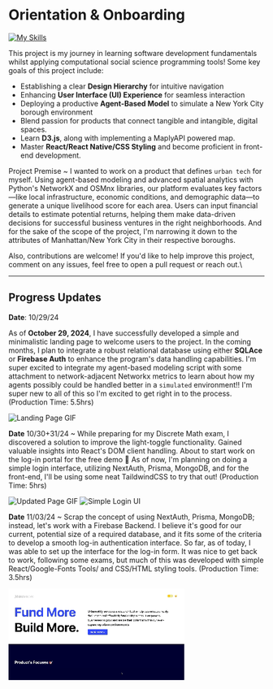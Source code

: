 # Orientation & Onboarding
[![My Skills](https://skillicons.dev/icons?i=js,html,css,react,flask,git,python)](https://skillicons.dev)

This project is my journey in learning software development fundamentals whilst applying computational social science programming tools! Some key goals of this project include:

- Establishing a clear **Design Hierarchy** for intuitive navigation
- Enhancing **User Interface (UI) Experience** for seamless interaction
- Deploying a productive **Agent-Based Model** to simulate a New York City borough environment
- Blend passion for products that connect tangible and intangible, digital spaces.
- Learn **D3.js**, along with implementing a MaplyAPI powered map.
- Master **React/React Native/CSS Styling** and become proficient in front-end development.

Project Premise ~
I wanted to work on a product that defines `urban tech` for myself. Using agent-based modeling and advanced spatial analytics with Python's NetworkX and OSMnx libraries, our platform evaluates key factors—like local infrastructure, economic conditions, and demographic data—to generate a unique livelihood score for each area. Users can input financial details to estimate potential returns, helping them make data-driven decisions for successful business ventures in the right neighborhoods. And for the sake of the scope of the project, I'm narrowing it down to the attributes of Manhattan/New York City in their respective boroughs.

Also, contributions are welcome! If you'd like to help improve this project, comment on any issues, feel free to open a pull request or reach out.\

---

## Progress Updates

**Date**: 10/29/24

As of **October 29, 2024**, I have successfully developed a simple and minimalistic landing page to welcome users to the project. In the coming months, I plan to integrate a robust relational database using either **SQLAce** or **Firebase Auth** to enhance the program's data handling capabilities. I'm super excited to integrate my agent-based modeling script with some attachment to network-adjacent Networkx metrics to learn about how my agents possibly could be handled better in a `simulated` environment!! I'm super new to all of this so I'm excited to get right in to the process. (Production Time: 5.5hrs)

![Landing Page GIF](./frontend_asset1.gif) 

**Date** 10/30+31/24 ~ While preparing for my Discrete Math exam, I discovered a solution to improve the light-toggle functionality. Gained valuable insights into React's DOM client handling. About to start work on the log-in portal for the free demo 💪 As of now, I'm planning on doing a simple login interface, utilizing NextAuth, Prisma, MongoDB, and for the front-end, I'll be using some neat TaildwindCSS to try that out! (Production Time: 5hrs)

![Updated Page GIF](./demo/demo-10-30-24.gif)
![Simple Login UI](./demo/demo-10-31-24.gif)

**Date** 11/03/24 ~ Scrap the concept of using NextAuth, Prisma, MongoDB; instead, let's work with a Firebase Backend. I believe it's good for our current, potential size of a required database, and it fits some of the criteria to develop a smooth log-in authentication interface. So far, as of today, I was able to set up the interface for the log-in form. It was nice to get back to work, following some exams, but much of this was developed with simple React/Google-Fonts Tools/ and CSS/HTML styling tools. (Production Time: 3.5hrs)

![Simple Login UI](./demo/demo-11-03-24.gif)
